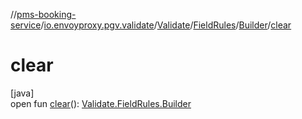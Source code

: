 //[pms-booking-service](../../../../../index.md)/[io.envoyproxy.pgv.validate](../../../index.md)/[Validate](../../index.md)/[FieldRules](../index.md)/[Builder](index.md)/[clear](clear.md)

# clear

[java]\
open fun [clear](clear.md)(): [Validate.FieldRules.Builder](index.md)